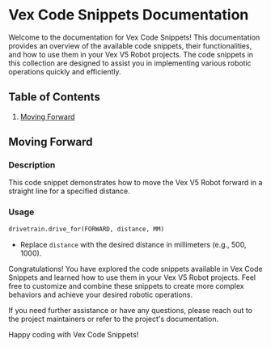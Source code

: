 # Vex Code Snippets Documentation

Welcome to the documentation for Vex Code Snippets! This documentation provides an overview of the available code snippets, their functionalities, and how to use them in your Vex V5 Robot projects. The code snippets in this collection are designed to assist you in implementing various robotic operations quickly and efficiently.

## Table of Contents

1. [Moving Forward](#moving-forward)

## Moving Forward

### Description

This code snippet demonstrates how to move the Vex V5 Robot forward in a straight line for a specified distance.

### Usage

```python
drivetrain.drive_for(FORWARD, distance, MM)
```

- Replace `distance` with the desired distance in millimeters (e.g., 500, 1000).



Congratulations! You have explored the code snippets available in Vex Code Snippets and learned how to use them in your Vex V5 Robot projects. Feel free to customize and combine these snippets to create more complex behaviors and achieve your desired robotic operations.

If you need further assistance or have any questions, please reach out to the project maintainers or refer to the project's documentation.

Happy coding with Vex Code Snippets!